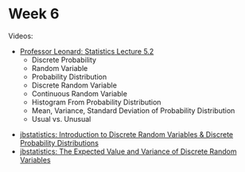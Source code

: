 # Week 6

Videos:
- [Professor Leonard: Statistics Lecture 5.2](https://www.youtube.com/watch?v=WNgcmn5cXjI&list=PL5102DFDC6790F3D0)
    - Discrete Probability
    - Random Variable
    - Probability Distribution
    - Discrete Random Variable
    - Continuous Random Variable
    - Histogram From Probability Distribution
    - Mean, Variance, Standard Deviation of Probability Distribution
    - Usual vs. Unusual
<!---->
- [jbstatistics: Introduction to Discrete Random Variables & Discrete Probability Distributions](https://www.youtube.com/watch?v=oHcrna8Fk18)
- [jbstatistics: The Expected Value and Variance of Discrete Random Variables](https://www.youtube.com/watch?v=Vyk8HQOckIE)